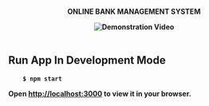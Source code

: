 
<div align="center" width="50">
<p ><strong>ONLINE BANK MANAGEMENT SYSTEM</p>
<img src="https://github.com/iNightjar/Banking-System/blob/master/Demonstration%20Video/bankingSystem.gif?raw=true" href="https://github.com/iNightjar" alt="Demonstration Video"/><br> 
  
</div>

<br>

## Run App In Development Mode


```
    $ npm start
```

Open [http://localhost:3000](http://localhost:3000) to view it in your browser.